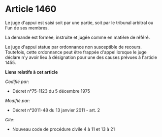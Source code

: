 # Article 1460

Le juge d'appui est saisi soit par une partie, soit par le tribunal arbitral ou l'un de ses membres. 

La demande est formée, instruite et jugée comme en matière de référé. 

Le juge d'appui statue par ordonnance non susceptible de recours. Toutefois, cette ordonnance peut être frappée d'appel
lorsque le juge déclare n'y avoir lieu à désignation pour une des causes prévues à l'article 1455.

**Liens relatifs à cet article**

_Codifié par_:

  - Décret n°75-1123 du 5 décembre 1975

_Modifié par_:

  - Décret n°2011-48 du 13 janvier 2011 - art. 2

_Cite_:

  - Nouveau code de procédure civile 4 à 11 et 13 à 21
